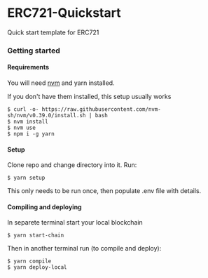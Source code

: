 # ERC721-Quickstart
Quick start template for ERC721

### Getting started

#### Requirements

You will need [nvm](https://github.com/nvm-sh/nvm) and yarn installed. 

If you don't have them installed, this setup usually works

```shell
$ curl -o- https://raw.githubusercontent.com/nvm-sh/nvm/v0.39.0/install.sh | bash
$ nvm install
$ nvm use
$ npm i -g yarn
```

#### Setup
Clone repo and change directory into it. Run:

```shell
$ yarn setup
```

This only needs to be run once, then populate .env file with details.

#### Compiling and deploying
In separete terminal start your local blockchain
```shell
$ yarn start-chain
```

Then in another terminal run (to compile and deploy):
```shell
$ yarn compile
$ yarn deploy-local
```

